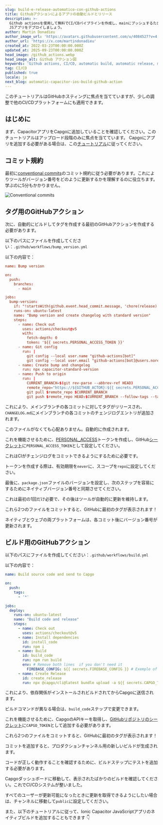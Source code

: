 ```yaml
---
slug: build-e-release-automatico-con-github-actions
title: Githubアクションによるアプリの自動ビルドとリリース
description: >-
  Github actionsを使用して無料でCI/CDパイプラインを作成し、mainにプッシュするたびにIonic Capacitor
  JSアプリをデプロイしましょう。
author: Martin Donadieu
author_image_url: 'https://avatars.githubusercontent.com/u/4084527?v=4'
author_url: 'https://x.com/martindonadieu'
created_at: 2022-03-23T00:00:00.000Z
updated_at: 2025-09-23T00:00:00.000Z
head_image: /github_actions.webp
head_image_alt: Github アクション図
keywords: 'Github actions, CI/CD, automatic build, automatic release, mobile app updates'
tag: CI/CD
published: true
locale: ja
next_blog: automatic-capacitor-ios-build-github-action
---
```

このチュートリアルはGitHubホスティングに焦点を当てていますが、少しの調整で他のCI/CDプラットフォームにも適用できます。

## はじめに

まず、CapacitorアプリをCapgoに追加していることを確認してください。このチュートリアルはアップロード段階のみに焦点を当てています。
Capgoにアプリを追加する必要がある場合は、この[チュートリアル](/blog/update-your-capacitor-apps-seamlessly-using-capacitor-updater/)に従ってください。

## コミット規約

最初に[conventional commits](https://www.conventionalcommits.org/en/v1.0.0/)のコミット規約に従う必要があります。これによりツールがバージョン番号をどのように更新するかを理解するのに役立ちます。学ぶのに5分もかかりません。

![Conventional commits](/conventional_commits.webp)

## タグ用のGitHubアクション

次に、自動的にビルドしてタグを作成する最初のGitHubアクションを作成する必要があります。

以下のパスにファイルを作成してください：`.github/workflows/bump_version.yml`

以下の内容で：

```toml
name: Bump version

on:
  push:
    branches:
      - main

jobs:
  bump-version:
    if: "!startsWith(github.event.head_commit.message, 'chore(release):')"
    runs-on: ubuntu-latest
    name: "Bump version and create changelog with standard version"
    steps:
      - name: Check out
        uses: actions/checkout@v5
        with:
          fetch-depth: 0
          token: '${{ secrets.PERSONAL_ACCESS_TOKEN }}'
      - name: Git config
        run: |
          git config --local user.name "github-actions[bot]"
          git config --local user.email "github-actions[bot]@users.noreply.github.com"
      - name: Create bump and changelog
        run: npx capacitor-standard-version
      - name: Push to origin
        run: |
          CURRENT_BRANCH=$(git rev-parse --abbrev-ref HEAD)
          remote_repo="https://${GITHUB_ACTOR}:${{ secrets.PERSONAL_ACCESS_TOKEN }}@github.com/${GITHUB_REPOSITORY}.git"
          git pull $remote_repo $CURRENT_BRANCH
          git push $remote_repo HEAD:$CURRENT_BRANCH --follow-tags --tags
```

これにより、メインブランチの各コミットに対してタグがリリースされ、`CHANGELOG.md`にメインブランチの各コミットのチェンジログエントリが追加されます。

このファイルがなくても心配ありません。自動的に作成されます。

これを機能させるために、[PERSONAL_ACCESS](https://docs.github.com/en/authentication/keeping-your-account-and-data-secure/creating-a-personal-access-token/)トークンを作成し、GitHub[シークレット](https://docs.github.com/en/actions/security-guides/encrypted-secrets "GitHub secrets")に`PERSONAL_ACCESS_TOKEN`として設定してください。

これはCIがチェンジログをコミットできるようにするために必要です。

トークンを作成する際は、有効期限を`never`に、スコープを`repo`に設定してください。

最後に、`package.json`ファイルのバージョンを設定し、次のステップを容易にするためにネイティブバージョン番号と同期させてください。

これは最初の1回だけ必要で、その後はツールが自動的に更新を維持します。

これら2つのファイルをコミットすると、GitHubに最初のタグが表示されます！

ネイティブとウェブの両プラットフォームは、各コミット後にバージョン番号が更新されます。

## ビルド用のGitHubアクション

以下のパスにファイルを作成してください：`.github/workflows/build.yml`

以下の内容で：

```yml
name: Build source code and send to Capgo

on:
  push:
    tags:
      - '*'
      
jobs:
  deploy:
    runs-on: ubuntu-latest
    name: "Build code and release"
    steps:
      - name: Check out
        uses: actions/checkout@v5
      - name: Install dependencies
        id: install_code
        run: npm i
      - name: Build
        id: build_code
        run: npm run build
        env: # Remove both lines  if you don't need it
          FIREBASE_CONFIG: ${{ secrets.FIREBASE_CONFIG }} # Exemple of env var coming from a secret
      - name: Create Release
        id: create_release
        run: npx @capgo/cli@latest bundle upload -a ${{ secrets.CAPGO_TOKEN }} -c production
```

これにより、依存関係がインストールされビルドされてからCapgoに送信されます。

ビルドコマンドが異なる場合は、`build_code`ステップで変更できます。

これを機能させるために、CapgoのAPIキーを取得し、[GitHubリポジトリのシークレット](https://docs.github.com/en/actions/security-guides/encrypted-secrets/)に`CAPGO_TOKEN`として追加する必要があります。

これら2つのファイルをコミットすると、GitHubに最初のタグが表示されます！

コミットを追加すると、プロダクションチャンネル用の新しいビルドが生成されます。

コードが正しく動作することを確認するために、ビルドステップにテストを追加する必要があります。

Capgoダッシュボードに移動して、表示されたばかりのビルドを確認してください。これでCI/CDシステムが整いました。

すべてのユーザーが更新可能になったときに更新を取得できるようにしたい場合は、チャンネルに移動して`public`に設定してください。

また、以下のチュートリアルに従って、Ionic Capacitor JavaScriptアプリのネイティブビルドを追加することもできます 👇
